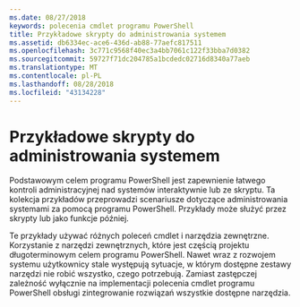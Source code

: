 ```yaml
---
ms.date: 08/27/2018
keywords: polecenia cmdlet programu PowerShell
title: Przykładowe skrypty do administrowania systemem
ms.assetid: db6334ec-ace6-436d-ab88-77aefc817511
ms.openlocfilehash: 3c771c9568f40ec3a4bb7061c122f33bba7d0382
ms.sourcegitcommit: 59727f71dc204785a1bcdedc02716d8340a77aeb
ms.translationtype: MT
ms.contentlocale: pl-PL
ms.lasthandoff: 08/28/2018
ms.locfileid: "43134228"
---
```

# <a name="sample-scripts-for-system-administration"></a>Przykładowe skrypty do administrowania systemem

Podstawowym celem programu PowerShell jest zapewnienie łatwego kontroli administracyjnej nad systemów interaktywnie lub ze skryptu. Ta kolekcja przykładów przeprowadzi scenariusze dotyczące administrowania systemami za pomocą programu PowerShell. Przykłady może służyć przez skrypty lub jako funkcje później.

Te przykłady używać różnych poleceń cmdlet i narzędzia zewnętrzne. Korzystanie z narzędzi zewnętrznych, które jest częścią projektu długoterminowym celem programu PowerShell. Nawet wraz z rozwojem systemu użytkownicy stale występują sytuacje, w którym dostępne zestawy narzędzi nie robić wszystko, czego potrzebują. Zamiast zastępczej zależność wyłącznie na implementacji polecenia cmdlet programu PowerShell obsługi zintegrowanie rozwiązań wszystkie dostępne narzędzia.